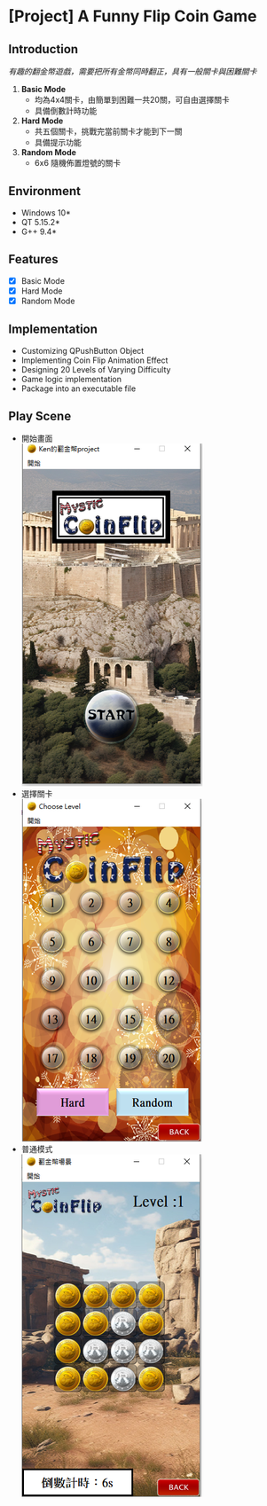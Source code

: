 # [Project] A Funny Flip Coin Game
## Introduction
*有趣的翻金幣遊戲，需要把所有金幣同時翻正，具有一般關卡與困難關卡*<br>
1. **Basic Mode**
   - 均為4x4關卡，由簡單到困難一共20關，可自由選擇關卡
   - 具備倒數計時功能
2. **Hard Mode**
   - 共五個關卡，挑戰完當前關卡才能到下一關
   - 具備提示功能<br>
3. **Random Mode**
   - 6x6 隨機佈置燈號的關卡<br>
## Environment
- Windows 10*<br>
- QT 5.15.2*<br>
- G++ 9.4*<br>
## Features
- [x] Basic Mode
- [x] Hard Mode
- [x] Random Mode
## Implementation
- Customizing QPushButton Object<br>
- Implementing Coin Flip Animation Effect<br>
- Designing 20 Levels of Varying Difficulty<br>
- Game logic implementation<br>
- Package into an executable file<br>

## Play Scene
- 開始畫面<br>
![Project Logo](Game%20ScreenShot/main_scene.PNG)
- 選擇關卡<br>
![Project Logo](Game%20ScreenShot/choose_scene.PNG)
- 普通模式<br>
![Project Logo](Game%20ScreenShot/normal_mode.PNG)



